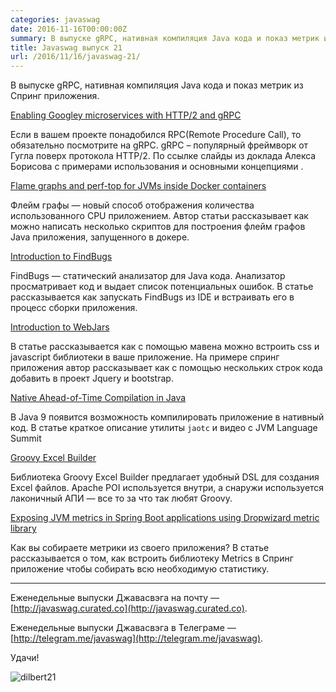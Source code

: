 ```yaml
---
categories: javaswag
date: 2016-11-16T00:00:00Z
summary: В выпуске gRPC, нативная компиляция Java кода и показ метрик из Спринг приложения.
title: Javaswag выпуск 21
url: /2016/11/16/javaswag-21/
---
```


В выпуске gRPC, нативная компиляция Java кода и показ метрик из Спринг приложения.

[Enabling Googley microservices with HTTP/2 and gRPC](http://www.slideshare.net/borisovalex/enabling-googley-microservices-with-http2-and-grpc)

Если в вашем проекте понадобился RPC(Remote Procedure Call), то обязательно посмотрите на gRPC. gRPC – популярный фреймворк от Гугла поверх протокола HTTP/2. По ссылке слайды из доклада Алекса Борисова с примерами использования и основными концепциями . 


[Flame graphs and perf-top for JVMs inside Docker containers](http://batey.info/docker-jvm-flamegraphs.html)

Флейм графы — новый способ отображения количества использованного CPU приложением. Автор статьи рассказывает как можно написать несколько скриптов для построения флейм графов Java приложения, запущенного в докере.

[Introduction to FindBugs](http://www.baeldung.com/intro-to-findbugs)

FindBugs — статический анализатор для Java кода. Анализатор просматривает код и выдает список потенциальных ошибок. В статье рассказывается как запускать FindBugs из IDE и встраивать его в процесс сборки приложения.


[Introduction to WebJars](http://www.baeldung.com/maven-webjars)

В статье рассказывается  как с помощью мавена можно встроить css и javascript библиотеки в ваше приложение. На примере спринг приложения автор рассказывает как с помощью нескольких строк кода добавить в проект Jquery и bootstrap.


[Native Ahead-of-Time Compilation in Java](https://www.voxxed.com/blog/2016/10/native-ahead-time-compilation-java/)

В Java 9 появится возможность компилировать приложение в нативный код. В статье краткое описание утилиты `jaotc` и видео c JVM Language Summit


[Groovy Excel Builder](http://jameskleeh.com/groovy-excel-builder)

Библиотека Groovy Excel Builder предлагает удобный DSL для создания Excel файлов. Apache POI используется внутри, а снаружи используется лаконичный АПИ — все то за что так любят Groovy.


[Exposing JVM metrics in Spring Boot applications using Dropwizard metric library](http://www.heapwhisperer.com/2015/07/exposing-jvm-metrics-in-spring-boot.html)

Как вы собираете метрики из своего приложения? В статье рассказывается о том, как встроить библиотеку Metrics в Спринг приложение чтобы собирать всю необходимую статистику.

----
Еженедельные выпуски Джавасвэга на почту — [http://javaswag.curated.co](http://javaswag.curated.co).

Еженедельные выпуски Джавасвэга в Телеграме — [http://telegram.me/javaswag](http://telegram.me/javaswag).

Удачи!

![dilbert21](/images/dilbert21.jpeg)